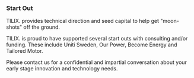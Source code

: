 ### Start Out
TILIX. provides technical direction and seed capital to help get "moon-shots" off the ground.

TILIX. is proud to have supported several start outs with consulting and/or funding. These include Uniti Sweden, Our Power, Become Energy and Tailored Motor.

Please contact us for a confidential and impartial conversation about your early stage innovation and technology needs.
